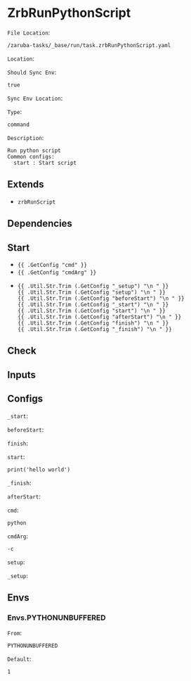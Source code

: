 
# ZrbRunPythonScript

`File Location`:

    /zaruba-tasks/_base/run/task.zrbRunPythonScript.yaml


`Location`:




`Should Sync Env`:

    true


`Sync Env Location`:




`Type`:

    command


`Description`:

    Run python script
    Common configs:
      start : Start script




## Extends

* `zrbRunScript`


## Dependencies




## Start

* `{{ .GetConfig "cmd" }}`
* `{{ .GetConfig "cmdArg" }}`
*
    ```
    {{ .Util.Str.Trim (.GetConfig "_setup") "\n " }}
    {{ .Util.Str.Trim (.GetConfig "setup") "\n " }}
    {{ .Util.Str.Trim (.GetConfig "beforeStart") "\n " }}
    {{ .Util.Str.Trim (.GetConfig "_start") "\n " }}
    {{ .Util.Str.Trim (.GetConfig "start") "\n " }}
    {{ .Util.Str.Trim (.GetConfig "afterStart") "\n " }}
    {{ .Util.Str.Trim (.GetConfig "finish") "\n " }}
    {{ .Util.Str.Trim (.GetConfig "_finish") "\n " }}

    ```


## Check




## Inputs


## Configs

`_start`:




`beforeStart`:




`finish`:




`start`:

    print('hello world')


`_finish`:




`afterStart`:




`cmd`:

    python


`cmdArg`:

    -c


`setup`:




`_setup`:





## Envs


### Envs.PYTHONUNBUFFERED

`From`:

    PYTHONUNBUFFERED


`Default`:

    1
